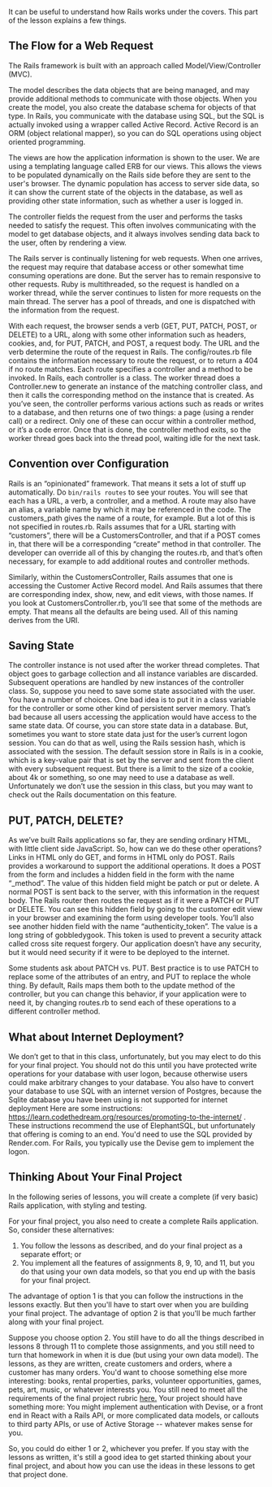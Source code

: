It can be useful to understand how Rails works under the covers. This part of the lesson explains a few things.

## The Flow for a Web Request

The Rails framework is built with an approach called Model/View/Controller (MVC).  

The model describes the data objects that are being managed, and may provide additional methods to communicate with those objects.  When you create the model, you also create the database schema for objects of that type.  In Rails, you communicate with the database using SQL, but the SQL is actually invoked using a wrapper called Active Record.  Active Record is an ORM (object relational mapper), so you can do SQL operations using object oriented programming.

The views are how the application information is shown to the user.  We are using a templating language called ERB for our views.  This allows the views to be populated dynamically on the Rails side before they are sent to the user's browser.  The dynamic population has access to server side data, so it can show the current state of the objects in the database, as well as providing other state information, such as whether a user is logged in.

The controller fields the request from the user and performs the tasks needed to satisfy the request.  This often involves communicating with the model to get database objects, and it always involves sending data back to the user, often by rendering a view.

The Rails server is continually listening for web requests. When one arrives, the request may require that database access or other somewhat time consuming operations are done. But the server has to remain responsive to other requests. Ruby is multithreaded, so the request is handled on a worker thread, while the server continues to listen for more requests on the main thread. The server has a pool of threads, and one is dispatched with the information from the request.

With each request, the browser sends a verb (GET, PUT, PATCH, POST, or DELETE) to a URL, along with some other information such as headers, cookies, and, for PUT, PATCH, and POST, a request body. The URL and the verb determine the route of the request in Rails. The config/routes.rb file contains the information necessary to route the request, or to return a 404 if no route matches. Each route specifies a controller and a method to be invoked. In Rails, each controller is a class. The worker thread does a Controller.new to generate an instance of the matching controller class, and then it calls the corresponding method on the instance that is created. As you’ve seen, the controller performs various actions such as reads or writes to a database, and then returns one of two things: a page (using a render call) or a redirect. Only one of these can occur within a controller method, or it’s a code error. Once that is done, the controller method exits, so the worker thread goes back into the thread pool, waiting idle for the next task.

## Convention over Configuration

Rails is an “opinionated” framework. That means it sets a lot of stuff up automatically. Do `bin/rails routes` to see your routes. You will see that each has a URL, a verb, a controller, and a method. A route may also have an alias, a variable name by which it may be referenced in the code. The customers\_path gives the name of a route, for example. But a lot of this is not specified in routes.rb. Rails assumes that for a URL starting with “customers”, there will be a CustomersController, and that if a POST comes in, that there will be a corresponding “create” method in that controller. The developer can override all of this by changing the routes.rb, and that’s often necessary, for example to add additional routes and controller methods.

Similarly, within the CustomersController, Rails assumes that one is accessing the Customer Active Record model. And Rails assumes that there are corresponding index, show, new, and edit views, with those names. If you look at CustomersController.rb, you’ll see that some of the methods are empty. That means all the defaults are being used. All of this naming derives from the URI.

## Saving State

The controller instance is not used after the worker thread completes. That object goes to garbage collection and all instance variables are discarded. Subsequent operations are handled by new instances of the controller class. So, suppose you need to save some state associated with the user. You have a number of choices. One bad idea is to put it in a class variable for the controller or some other kind of persistent server memory. That’s bad because all users accessing the application would have access to the same state data. Of course, you can store state data in a database. But, sometimes you want to store state data just for the user’s current logon session. You can do that as well, using the Rails session hash, which is associated with the session. The default session store in Rails is in a cookie, which is a key-value pair that is set by the server and sent from the client with every subsequent request. But there is a limit to the size of a cookie, about 4k or something, so one may need to use a database as well. Unfortunately we don’t use the session in this class, but you may want to check out the Rails documentation on this feature.

## PUT, PATCH, DELETE?

As we’ve built Rails applications so far, they are sending ordinary HTML, with little client side JavaScript. So, how can we do these other operations? Links in HTML only do GET, and forms in HTML only do POST. Rails provides a workaround to support the additional operations. It does a POST from the form and includes a hidden field in the form with the name “\_method”. The value of this hidden field might be patch or put or delete. A normal POST is sent back to the server, with this information in the request body. The Rails router then routes the request as if it were a PATCH or PUT or DELETE. You can see this hidden field by going to the customer edit view in your browser and examining the form using developer tools. You’ll also see another hidden field with the name “authenticity\_token”. The value is a long string of gobbledygook. This token is used to prevent a security attack called cross site request forgery. Our application doesn’t have any security, but it would need security if it were to be deployed to the internet.

Some students ask about PATCH vs. PUT. Best practice is to use PATCH to replace some of the attributes of an entry, and PUT to replace the whole thing. By default, Rails maps them both to the update method of the controller, but you can change this behavior, if your application were to need it, by changing routes.rb to send each of these operations to a different controller method.

## What about Internet Deployment?

We don’t get to that in this class, unfortunately, but you may elect to do this for your final project. You should not do this until you have protected write operations for your database with user logon, because otherwise users could make arbitrary changes to your database. You also have to convert your database to use SQL with an internet version of Postgres, because the Sqlite database you have been using is not supported for internet deployment Here are some instructions: <https://learn.codethedream.org/resources/promoting-to-the-internet/> . These instructions recommend the use of ElephantSQL, but unfortunately that offering is coming to an end.  You'd need to use the SQL provided by Render.com.  For Rails, you typically use the Devise gem to implement the logon.

## Thinking About Your Final Project

In the following series of lessons, you will create a complete (if very basic) Rails application, with styling and testing.

For your final project, you also need to create a complete Rails application.  So, consider these alternatives:

1. You follow the lessons as described, and do your final project as a separate effort; or
2. You implement all the features of assignments 8, 9, 10, and 11, but you do that using your own data models, so that you end up with the basis for your final project.

The advantage of option 1 is that you can follow the instructions in the lessons exactly.  But then you'll have to start over when you are building your final project. The advantage of option 2 is that you'll be much farther along with your final project.

Suppose you choose option 2. You still have to do all the things described in lessons 8 through 11 to complete those assignments, and you still need to turn that homework in when it is due (but using your own data model).  The lessons, as they are written, create customers and orders, where a customer has many orders.  You'd want to choose something else more interesting: books, rental properties, parks, volunteer opportunities, games, pets, art, music, or whatever interests you. You still need to meet all the requirements of the final project rubric [here.](https://github.com/Code-the-Dream-School/R7-additional/wiki/Ruby-on-Rails-Final-Project-Rubric) Your project should have something more: You might implement authentication with Devise, or a front end in React with a Rails API, or more complicated data models, or callouts to third party APIs, or use of Active Storage -- whatever makes sense for you.

So, you could do either 1 or 2, whichever you prefer.  If you stay with the lessons as written, it's still a good idea to get started thinking about your final project, and about how you can use the ideas in these lessons to get that project done.

